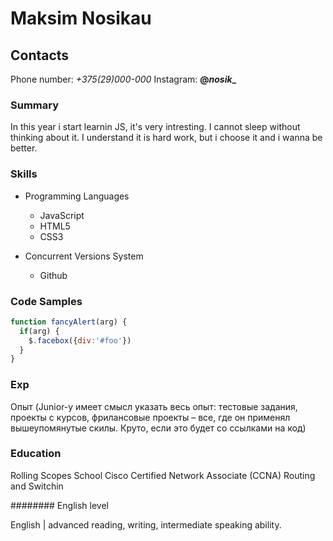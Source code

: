 # Maksim Nosikau

## Contacts

Phone number: *+375(29)000-000*
Instagram: **@_nosik__**

### Summary

In this year i start learnin JS, it's very intresting. I cannot sleep without thinking about it. I understand it is hard work, but i choose it and i wanna be better.

### Skills

* Programming Languages
  * JavaScript
  * HTML5
  * CSS3

* Concurrent Versions System
  * Github

### Code Samples

```javascript
function fancyAlert(arg) {
  if(arg) {
    $.facebox({div:'#foo'})
  }
}
```

### Exp

Опыт (Junior-у имеет смысл указать весь опыт: тестовые задания, проекты с курсов,
фрилансовые проекты – все, где он применял вышеупомянутые скилы.
Круто, если это будет со ссылками на код)

### Education

Rolling Scopes School
Cisco Certified Network Associate (CCNA) Routing and Switchin

######## English level

English | advanced reading, writing, intermediate speaking ability.